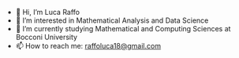 - 👋 Hi, I’m Luca Raffo
- 👀 I’m interested in Mathematical Analysis and Data Science
- 🌱 I’m currently studying Mathematical and Computing Sciences at Bocconi University
- 📫 How to reach me: raffoluca18@gmail.com

<!---
RaffoLuca18/RaffoLuca18 is a ✨ special ✨ repository because its `README.md` (this file) appears on your GitHub profile.
You can click the Preview link to take a look at your changes.
--->
